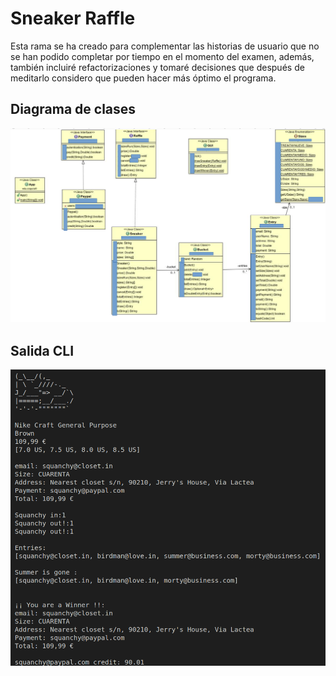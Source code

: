 # Sneaker Raffle

Esta rama se ha creado para complementar las historias de usuario que no se han podido completar por tiempo en el momento del examen, además, también incluiré refactorizaciones y tomaré decisiones que después de meditarlo considero que pueden hacer más óptimo el programa. 



## Diagrama de clases
![diagrama](./docs/diagrama_de_clases_UML.png)


## Salida CLI
![salida](./docs/UI_01.png)
